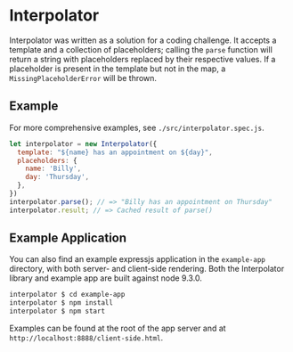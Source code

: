 # Interpolator

Interpolator was written as a solution for a coding challenge. It accepts a
template and a collection of placeholders; calling the `parse` function will
return a string with placeholders replaced by their respective values. If a
placeholder is present in the template but not in the map, a
`MissingPlaceholderError` will be thrown.

## Example

For more comprehensive examples, see `./src/interpolator.spec.js`.

```javascript
let interpolator = new Interpolator({
  template: "${name} has an appointment on ${day}",
  placeholders: {
    name: 'Billy',
    day: 'Thursday',
  },
})
interpolator.parse(); // => "Billy has an appointment on Thursday"
interpolator.result; // => Cached result of parse()
```
## Example Application

You can also find an example expressjs application in the `example-app`
directory, with both server- and client-side rendering. Both the Interpolator
library and example app are built against node 9.3.0.

```bash
interpolator $ cd example-app
interpolator $ npm install
interpolator $ npm start
```

Examples can be found at the root of the app server and at
`http://localhost:8888/client-side.html`.
